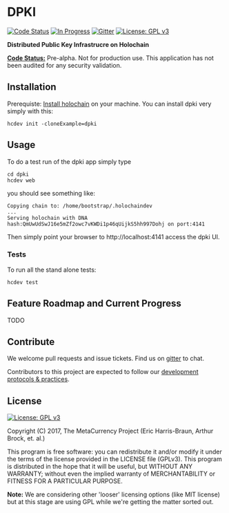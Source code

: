 # DPKI
[![Code Status](https://img.shields.io/badge/Code-Pre--Alpha-orange.svg)](https://github.com/Holochain/dki#feature-roadmap-and-current-progress)
[![In Progress](https://img.shields.io/waffle/label/Holochain/dpk/in%20progress.svg)](http://waffle.io/Holochain/dpki)
[![Gitter](https://badges.gitter.im/metacurrency/holochain.svg)](https://gitter.im/metacurrency/holochain?utm_source=badge&utm_medium=badge&utm_campaign=pr-badge&utm_content=body_badge)
[![License: GPL v3](https://img.shields.io/badge/License-GPL%20v3-blue.svg)](http://www.gnu.org/licenses/gpl-3.0)

**Distributed Public Key Infrastrucre on Holochain**

**[Code Status:](https://github.com/metacurrency/holochain/milestones?direction=asc&sort=completeness&state=all)** Pre-alpha. Not for production use. This application has not been audited for any security validation.

## Installation

Prerequiste: [Install holochain](https://github.com/metacurrency/holochain/#installation) on your machine.
You can install dpki very simply with this:

``` shell
hcdev init -cloneExample=dpki

```

## Usage

To do a test run of the dpki app simply type

``` shell
cd dpki
hcdev web
```
you should see something like:

``` shell
Copying chain to: /home/bootstrap/.holochaindev
...
Serving holochain with DNA hash:QmUwUdSwJ16e5mZf2owc7vKWDi1p46qUijkS5hh997Dohj on port:4141
```
Then simply point your browser to http://localhost:4141 access the dpki UI.

### Tests
To run all the stand alone tests:

``` shell
hcdev test
```

## Feature Roadmap and Current Progress

TODO


## Contribute
We welcome pull requests and issue tickets.  Find us on [gitter](https://gitter.im/metacurrency/holochain) to chat.

Contributors to this project are expected to follow our [development protocols & practices](https://github.com/metacurrency/holochain/wiki/Development-Protocols).

## License
[![License: GPL v3](https://img.shields.io/badge/License-GPL%20v3-blue.svg)](http://www.gnu.org/licenses/gpl-3.0)

Copyright (C) 2017, The MetaCurrency Project (Eric Harris-Braun, Arthur Brock, et. al.)

This program is free software: you can redistribute it and/or modify it under the terms of the license provided in the LICENSE file (GPLv3).  This program is distributed in the hope that it will be useful, but WITHOUT ANY WARRANTY; without even the implied warranty of MERCHANTABILITY or FITNESS FOR A PARTICULAR PURPOSE.

**Note:** We are considering other 'looser' licensing options (like MIT license) but at this stage are using GPL while we're getting the matter sorted out.